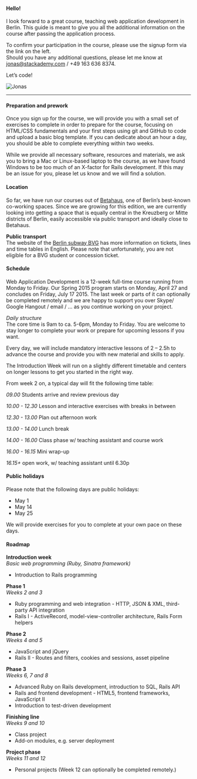 #### Hello!
I look forward to a great course, teaching web application development in Berlin.
This guide is meant to give you all the additional information on the course after passing the application process.  

To confirm your participation in the course, please use the signup form via the link on the left.  
Should you have any additional questions, please let me know at jonas@stackademy.com / +49 163 636 8374.

Let’s code!

![Jonas](//stackademy.com/imgur/jsignt.png)


----

#### Preparation and prework
Once you sign up for the course, we will provide you with a small set of exercises to complete in order to prepare for the course, focusing on HTML/CSS fundamentals and your first steps using git and GitHub to code and upload a basic blog template. If you can dedicate about an hour a day, you should be able to complete everything within two weeks.  

While we provide all necessary software, resources and materials, we ask you to bring a Mac or Linux-based laptop to the course, as we have found Windows to be too much of an X-factor for Rails development. If this may be an issue for you, please let us know and we will find a solution.

#### Location
So far, we have run our courses out of [Betahaus](http://betahaus.com/berlin), one of Berlin’s best-known co-working spaces. Since we are growing for this edition, we are currently looking into getting a space that is equally central in the Kreuzberg or Mitte districts of Berlin, easily accessible via public transport and ideally close to Betahaus.

**Public transport**  
The website of the [Berlin subway BVG](http://www.bvg.de/en/) has more information on tickets, lines and time tables in English. Please note that unfortunately, you are not eligible for a BVG student or concession ticket.


#### Schedule
Web Application Development is a 12-week full-time course running from Monday to Friday. Our Spring 2015 program starts on Monday, April 27 and concludes on Friday, July 17 2015. The last week or parts of it can optionally be completed remotely and we are happy to support you over Skype/ Google Hangout / email / ... as you continue working on your project.

*Daily structure*  
The core time is 9am to ca. 5-6pm, Monday to Friday. You are welcome to stay longer to complete your work or prepare for upcoming lessons if you want.

Every day, we will include mandatory interactive lessons of 2 – 2.5h to advance the course and provide you with new material and skills to apply. 

The Introduction Week will run on a slightly different timetable and centers on longer lessons to get you started in the right way.

From week 2 on, a typical day will fit the following time table:

*09.00* 
Students arrive and review previous day

*10.00 - 12.30*
Lesson and interactive exercises with breaks in between

*12.30 - 13.00*
Plan out afternoon work

*13.00 - 14.00*
Lunch break

*14.00 - 16.00*
Class phase w/ teaching assistant and course work

*16.00 - 16.15*
Mini wrap-up

*16.15+*
open work, w/ teaching assistant until 6.30p

#### Public holidays
Please note that the following days are public holidays:  

- May 1  
- May 14  
- May 25  

We will provide exercises for you to complete at your own pace on these days.

#### Roadmap

**Introduction week**  
*Basic web programming (Ruby, Sinatra framework)*

- Introduction to Rails programming

**Phase 1**  
*Weeks 2 and 3*

- Ruby programming and web integration - HTTP, JSON & XML, third-party API integration  
- Rails I - ActiveRecord, model-view-controller architecture, Rails Form helpers  


**Phase 2**  
*Weeks 4 and 5*

- JavaScript and jQuery  
- Rails II - Routes and filters, cookies and sessions, asset pipeline  
  

**Phase 3**  
*Weeks 6, 7 and 8*  

- Advanced Ruby on Rails development, introduction to SQL, Rails API  
- Rails and frontend development - HTML5, frontend frameworks, JavaScript II  
- Introduction to test-driven development
  

**Finishing line**  
*Weeks 9 and 10*  

- Class project  
- Add-on modules, e.g. server deployment  
  

**Project phase**  
*Weeks 11 and 12*  

- Personal projects (Week 12 can optionally be completed remotely.)


